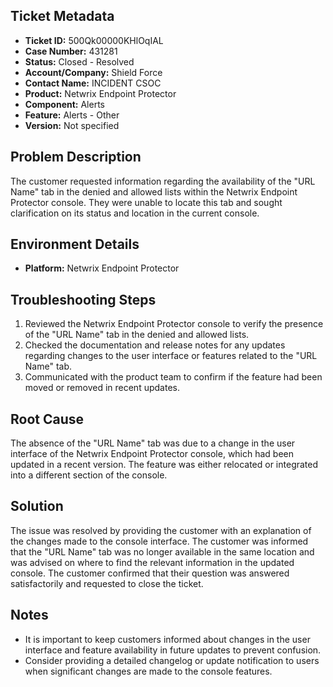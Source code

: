 ## Ticket Metadata
- **Ticket ID:** 500Qk00000KHlOqIAL
- **Case Number:** 431281
- **Status:** Closed - Resolved
- **Account/Company:** Shield Force
- **Contact Name:** INCIDENT CSOC
- **Product:** Netwrix Endpoint Protector
- **Component:** Alerts
- **Feature:** Alerts - Other
- **Version:** Not specified

## Problem Description
The customer requested information regarding the availability of the "URL Name" tab in the denied and allowed lists within the Netwrix Endpoint Protector console. They were unable to locate this tab and sought clarification on its status and location in the current console.

## Environment Details
- **Platform:** Netwrix Endpoint Protector

## Troubleshooting Steps
1. Reviewed the Netwrix Endpoint Protector console to verify the presence of the "URL Name" tab in the denied and allowed lists.
2. Checked the documentation and release notes for any updates regarding changes to the user interface or features related to the "URL Name" tab.
3. Communicated with the product team to confirm if the feature had been moved or removed in recent updates.

## Root Cause
The absence of the "URL Name" tab was due to a change in the user interface of the Netwrix Endpoint Protector console, which had been updated in a recent version. The feature was either relocated or integrated into a different section of the console.

## Solution
The issue was resolved by providing the customer with an explanation of the changes made to the console interface. The customer was informed that the "URL Name" tab was no longer available in the same location and was advised on where to find the relevant information in the updated console. The customer confirmed that their question was answered satisfactorily and requested to close the ticket.

## Notes
- It is important to keep customers informed about changes in the user interface and feature availability in future updates to prevent confusion.
- Consider providing a detailed changelog or update notification to users when significant changes are made to the console features.